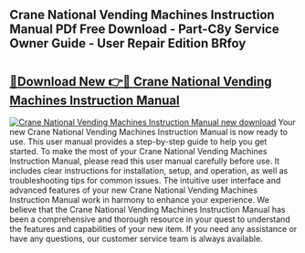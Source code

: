 ## Crane National Vending Machines Instruction Manual PDf Free Download - Part-C8y Service Owner Guide - User Repair Edition BRfoy

# <h2><a href="http://bc54488.oget.top/?id=Crane+National+Vending+Machines+Instruction+Manual">🔗Download New 👉🔴 Crane National Vending Machines Instruction Manual</a></h2>

[![Crane National Vending Machines Instruction Manual new download](https://i.imgur.com/5g1atiW.png)](http://bc54488.oget.top/?id=Crane+National+Vending+Machines+Instruction+Manual)
Your new Crane National Vending Machines Instruction Manual is now ready to use. This user manual provides a step-by-step guide to help you get started. To make the most of your Crane National Vending Machines Instruction Manual, please read this user manual carefully before use. It includes clear instructions for installation, setup, and operation, as well as troubleshooting tips for common issues. The intuitive user interface and advanced features of your new Crane National Vending Machines Instruction Manual work in harmony to enhance your experience. We believe that the Crane National Vending Machines Instruction Manual has been a comprehensive and thorough resource in your quest to understand the features and capabilities of your new item. If you need any assistance or have any questions, our customer service team is always available.

